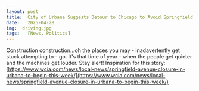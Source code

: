 ```yaml
---
layout: post
title:  City of Urbana Suggests Detour to Chicago to Avoid Springfield Ave Closure
date:   2025-04-28
img:  driving.jpg
tags:   [News, Politics]
---
```


Construction construction...oh the places you may - inadavertently get stuck attempting to - go. It's that time of year - when the people get quieter and the machines get louder. Stay alert!
Inspiration for this story: [https://www.wcia.com/news/local-news/springfield-avenue-closure-in-urbana-to-begin-this-week/](https://www.wcia.com/news/local-news/springfield-avenue-closure-in-urbana-to-begin-this-week/)
